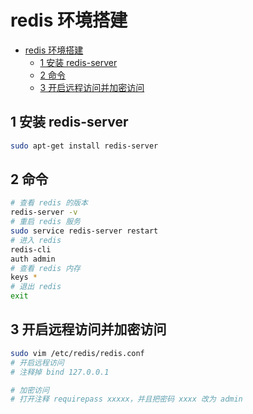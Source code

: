 # redis 环境搭建

- [redis 环境搭建](#redis-%E7%8E%AF%E5%A2%83%E6%90%AD%E5%BB%BA)
  - [1 安装 redis-server](#1-%E5%AE%89%E8%A3%85-redis-server)
  - [2 命令](#2-%E5%91%BD%E4%BB%A4)
  - [3 开启远程访问并加密访问](#3-%E5%BC%80%E5%90%AF%E8%BF%9C%E7%A8%8B%E8%AE%BF%E9%97%AE%E5%B9%B6%E5%8A%A0%E5%AF%86%E8%AE%BF%E9%97%AE)

## 1 安装 redis-server

```sh
sudo apt-get install redis-server
```

## 2 命令

```sh
# 查看 redis 的版本
redis-server -v
# 重启 redis 服务
sudo service redis-server restart
# 进入 redis
redis-cli
auth admin
# 查看 redis 内存
keys *
# 退出 redis
exit
```

## 3 开启远程访问并加密访问

```sh
sudo vim /etc/redis/redis.conf
# 开启远程访问
# 注释掉 bind 127.0.0.1

# 加密访问
# 打开注释 requirepass xxxxx，并且把密码 xxxx 改为 admin
```